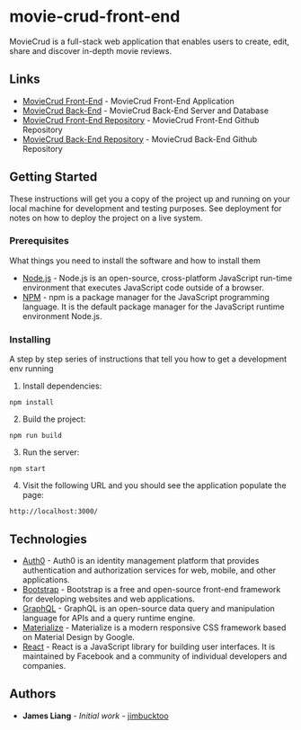 # movie-crud-front-end

MovieCrud is a full-stack web application that enables users to create, edit, share and discover in-depth movie reviews.

## Links

- [MovieCrud Front-End](https://mcrud.surge.sh/) - MovieCrud Front-End Application
- [MovieCrud Back-End](https://moviecrud.onrender.com/graphql) - MovieCrud Back-End Server and Database
- [MovieCrud Front-End Repository](https://github.com/jimbucktoo/movie-crud-front-end/) - MovieCrud Front-End Github Repository
- [MovieCrud Back-End Repository](https://github.com/jimbucktoo/movie-crud-back-end/) - MovieCrud Back-End Github Repository

## Getting Started

These instructions will get you a copy of the project up and running on your local machine for development and testing purposes. See deployment for notes on how to deploy the project on a live system.

### Prerequisites

What things you need to install the software and how to install them

- [Node.js](https://www.nodejs.org/) - Node.js is an open-source, cross-platform JavaScript run-time environment that executes JavaScript code outside of a browser.
- [NPM](https://www.npmjs.com/) - npm is a package manager for the JavaScript programming language. It is the default package manager for the JavaScript runtime environment Node.js.

### Installing

A step by step series of instructions that tell you how to get a development env running

1. Install dependencies:

```
npm install
```

2. Build the project:

```
npm run build
```

3. Run the server:

```
npm start
```

4. Visit the following URL and you should see the application populate the page:

```
http://localhost:3000/
```

## Technologies

- [Auth0](https://auth0.com/) - Auth0 is an identity management platform that provides authentication and authorization services for web, mobile, and other applications.
- [Bootstrap](https://www.getbootstrap.com/) - Bootstrap is a free and open-source front-end framework for developing websites and web applications.
- [GraphQL](https://graphql.org/) - GraphQL is an open-source data query and manipulation language for APIs and a query runtime engine.
- [Materialize](https://materializecss.com/) - Materialize is a modern responsive CSS framework based on Material Design by Google.
- [React](https://reactjs.org/) - React is a JavaScript library for building user interfaces. It is maintained by Facebook and a community of individual developers and companies.

## Authors

- **James Liang** - _Initial work_ - [jimbucktoo](https://github.com/jimbucktoo/)
